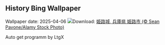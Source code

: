 ## History Bing Wallpaper
Wallpaper date: 2025-04-06
![](https://www.bing.com/th?id=OHR.CastleDay2025_JA-JP3325548053_UHD.jpg&w=1000)Download: [姫路城, 兵庫県 姫路市 (© Sean Pavone/Alamy Stock Photo)](https://www.bing.com/th?id=OHR.CastleDay2025_JA-JP3325548053_UHD.jpg)

Auto get programm by LtgX
